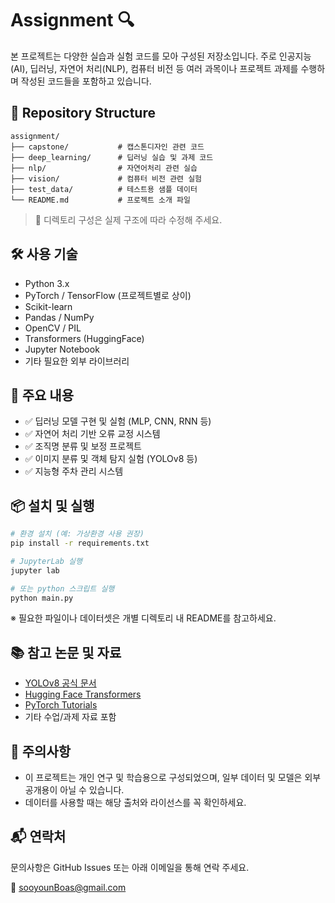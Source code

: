 # Assignment 🔍

본 프로젝트는 다양한 실습과 실험 코드를 모아 구성된 저장소입니다. 주로 인공지능(AI), 딥러닝, 자연어 처리(NLP), 컴퓨터 비전 등 여러 과목이나 프로젝트 과제를 수행하며 작성된 코드들을 포함하고 있습니다.

## 📁 Repository Structure

```
assignment/
├── capstone/           # 캡스톤디자인 관련 코드
├── deep_learning/      # 딥러닝 실습 및 과제 코드
├── nlp/                # 자연어처리 관련 실습
├── vision/             # 컴퓨터 비전 관련 실험
├── test_data/          # 테스트용 샘플 데이터
└── README.md           # 프로젝트 소개 파일
```

> 📌 디렉토리 구성은 실제 구조에 따라 수정해 주세요.

## 🛠️ 사용 기술

- Python 3.x
- PyTorch / TensorFlow (프로젝트별로 상이)
- Scikit-learn
- Pandas / NumPy
- OpenCV / PIL
- Transformers (HuggingFace)
- Jupyter Notebook
- 기타 필요한 외부 라이브러리

## 🧪 주요 내용

- ✅ 딥러닝 모델 구현 및 실험 (MLP, CNN, RNN 등)
- ✅ 자연어 처리 기반 오류 교정 시스템
- ✅ 조직명 분류 및 보정 프로젝트
- ✅ 이미지 분류 및 객체 탐지 실험 (YOLOv8 등)
- ✅ 지능형 주차 관리 시스템

## 📦 설치 및 실행

```bash
# 환경 설치 (예: 가상환경 사용 권장)
pip install -r requirements.txt

# JupyterLab 실행
jupyter lab

# 또는 python 스크립트 실행
python main.py
```

※ 필요한 파일이나 데이터셋은 개별 디렉토리 내 README를 참고하세요.

## 📚 참고 논문 및 자료

- [YOLOv8 공식 문서](https://docs.ultralytics.com/)
- [Hugging Face Transformers](https://huggingface.co/docs/transformers/index)
- [PyTorch Tutorials](https://pytorch.org/tutorials/)
- 기타 수업/과제 자료 포함

## 📌 주의사항

- 이 프로젝트는 개인 연구 및 학습용으로 구성되었으며, 일부 데이터 및 모델은 외부 공개용이 아닐 수 있습니다.
- 데이터를 사용할 때는 해당 출처와 라이선스를 꼭 확인하세요.

## 📬 연락처

문의사항은 GitHub Issues 또는 아래 이메일을 통해 연락 주세요.

📧 sooyounBoas@gmail.com
